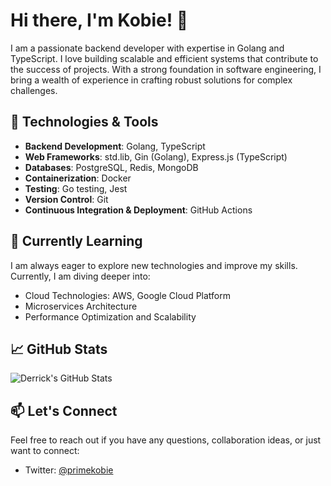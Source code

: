 # Hi there, I'm Kobie! 👋

I am a passionate backend developer with expertise in Golang and TypeScript. I love building scalable and efficient systems that contribute to the success of projects. With a strong foundation in software engineering, I bring a wealth of experience in crafting robust solutions for complex challenges.

## 🔧 Technologies & Tools

- **Backend Development**: Golang, TypeScript
- **Web Frameworks**: std.lib, Gin (Golang), Express.js (TypeScript)
- **Databases**: PostgreSQL, Redis, MongoDB
- **Containerization**: Docker
- **Testing**: Go testing, Jest
- **Version Control**: Git
- **Continuous Integration & Deployment**: GitHub Actions

## 🌱 Currently Learning

I am always eager to explore new technologies and improve my skills. Currently, I am diving deeper into:

- Cloud Technologies: AWS, Google Cloud Platform
- Microservices Architecture
- Performance Optimization and Scalability

## 📈 GitHub Stats

![Derrick's GitHub Stats](https://github-readme-stats.vercel.app/api?username=primekobie&show_icons=true&theme=dark)

## 📫 Let's Connect

Feel free to reach out if you have any questions, collaboration ideas, or just want to connect:

- Twitter: [@primekobie](https://twitter.com/primekobie)

